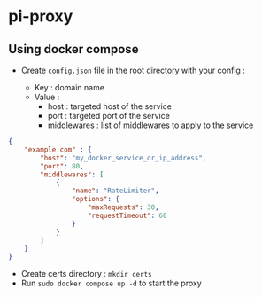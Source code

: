 pi-proxy
========


## Using docker compose

- Create `config.json` file in the root directory with your config : 

    - Key : domain name 
    - Value : 
        - host : targeted host of the service
        - port : targeted port of the service
        - middlewares : list of middlewares to apply to the service

```json
{
    "example.com" : {
        "host": "my_docker_service_or_ip_address",
        "port": 80,
        "middlewares": [
            {
                "name": "RateLimiter",
                "options": {
                    "maxRequests": 30,
                    "requestTimeout": 60
                }
            }
        ]
    }
}
```

- Create certs directory : `mkdir certs`
- Run `sudo docker compose up -d` to start the proxy